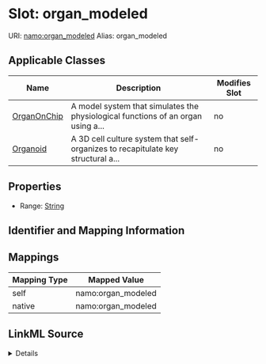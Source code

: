 

# Slot: organ_modeled 



URI: [namo:organ_modeled](https://w3id.org/monarch-initiative/namo/organ_modeled)
Alias: organ_modeled

<!-- no inheritance hierarchy -->





## Applicable Classes

| Name | Description | Modifies Slot |
| --- | --- | --- |
| [OrganOnChip](OrganOnChip.md) | A model system that simulates the physiological functions of an organ using a... |  no  |
| [Organoid](Organoid.md) | A 3D cell culture system that self-organizes to recapitulate key structural a... |  no  |






## Properties

* Range: [String](String.md)




## Identifier and Mapping Information







## Mappings

| Mapping Type | Mapped Value |
| ---  | ---  |
| self | namo:organ_modeled |
| native | namo:organ_modeled |




## LinkML Source

<details>
```yaml
name: organ_modeled
alias: organ_modeled
domain_of:
- Organoid
- OrganOnChip
range: string

```
</details>